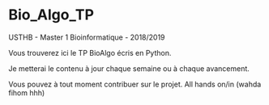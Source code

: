 # Bio_Algo_TP
USTHB - Master 1 Bioinformatique - 2018/2019


Vous trouverez ici le TP BioAlgo écris en Python. 

Je metterai le contenu à jour chaque semaine ou à chaque avancement.

Vous pouvez à tout moment contribuer sur le projet. All hands on/in (wahda fihom hhh)
